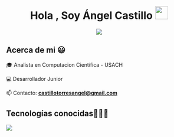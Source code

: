 <h1 align="center">Hola , Soy Ángel Castillo <img src="https://media.giphy.com/media/hvRJCLFzcasrR4ia7z/giphy.gif" width="35"></h1>
<p align="center">
  <a href="https://github.com/DenverCoder1/readme-typing-svg"><img src="https://readme-typing-svg.herokuapp.com?font=Time+New+Roman&color=%23C8BE25&size=25&center=true&vCenter=true&width=600&height=100&lines=Software+Developer;Computer+Science"></a>
</p>

<h2>Acerca de mi 😃</h2>
<p align="left">
🎓 Analista en Computacion Científica - USACH

💻 Desarrollador Junior

📫 Contacto: **castillotorresangel@gmail.com**
  </p>

<h2 >Tecnologías conocidas👨🏻‍💻</h2>
<p align="left">
  <a href="https://skillicons.dev">
    <img src="https://skillicons.dev/icons?i=c,cpp,java,py,r,html,css,js,react,mysql,postgresql,git,github,spring,maven,vscode,linux,windows" />
  </a>
</p>
<br>
